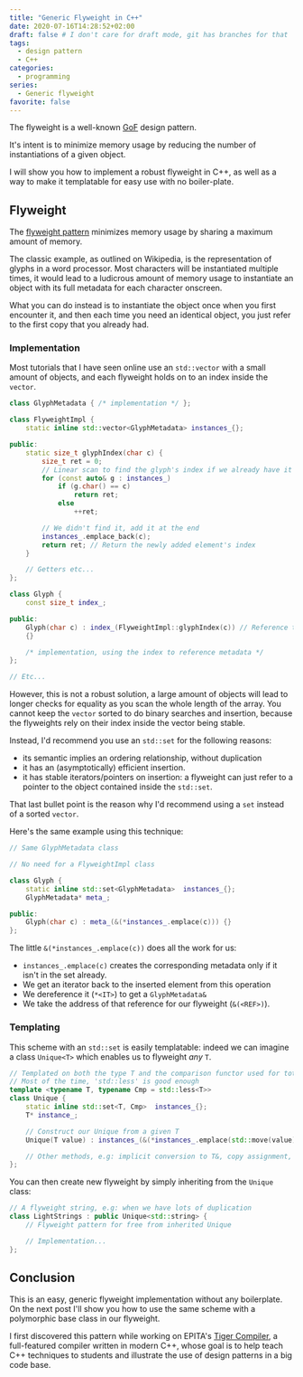```yaml
---
title: "Generic Flyweight in C++"
date: 2020-07-16T14:28:52+02:00
draft: false # I don't care for draft mode, git has branches for that
tags:
  - design pattern
  - C++
categories:
  - programming
series:
  - Generic flyweight
favorite: false
---
```


The flyweight is a well-known
[GoF](https://en.wikipedia.org/wiki/Design_Patterns) design pattern.

It's intent is to minimize memory usage by reducing the number of instantiations
of a given object.

I will show you how to implement a robust flyweight in C++, as well as a way to
make it templatable for easy use with no boiler-plate.

<!--more-->

## Flyweight

The [flyweight pattern](https://en.wikipedia.org/wiki/Design_Patterns) minimizes
memory usage by sharing a maximum amount of memory.

The classic example, as outlined on Wikipedia, is the representation of glyphs
in a word processor. Most characters will be instantiated multiple times, it
would lead to a ludicrous amount of memory usage to instantiate an object with
its full metadata for each character onscreen.

What you can do instead is to instantiate the object once when you first
encounter it, and then each time you need an identical object, you just refer to
the first copy that you already had.

### Implementation

Most tutorials that I have seen online use an `std::vector` with a small amount
of objects, and each flyweight holds on to an index inside the `vector`.

```cpp
class GlyphMetadata { /* implementation */ };

class FlyweightImpl {
    static inline std::vector<GlyphMetadata> instances_{};

public:
    static size_t glyphIndex(char c) {
        size_t ret = 0;
        // Linear scan to find the glyph's index if we already have it
        for (const auto& g : instances_)
            if (g.char() == c)
                return ret;
            else
                ++ret;

        // We didn't find it, add it at the end
        instances_.emplace_back(c);
        return ret; // Return the newly added element's index
    }

    // Getters etc...
};

class Glyph {
    const size_t index_;

public:
    Glyph(char c) : index_(FlyweightImpl::glyphIndex(c)) // Reference the index
    {}

    /* implementation, using the index to reference metadata */
};

// Etc...
```

However, this is not a robust solution, a large amount of objects will lead to
longer checks for equality as you scan the whole length of the array. You
cannot keep the `vector` sorted to do binary searches and insertion, because
the flyweights rely on their index inside the vector being stable.

Instead, I'd recommend you use an `std::set` for the following reasons:

- its semantic implies an ordering relationship, without duplication
- it has an (asymptotically) efficient insertion.
- it has stable iterators/pointers on insertion: a flyweight can just refer to
  a pointer to the object contained inside the `std::set`.

That last bullet point is the reason why I'd recommend using a `set` instead of
a sorted `vector`.

Here's the same example using this technique:

```cpp
// Same GlyphMetadata class

// No need for a FlyweightImpl class

class Glyph {
    static inline std::set<GlyphMetadata>  instances_{};
    GlyphMetadata* meta_;

public:
    Glyph(char c) : meta_(&(*instances_.emplace(c))) {}
};
```

The little `&(*instances_.emplace(c))` does all the work for us:

- `instances_.emplace(c)` creates the corresponding metadata only if it isn't in
  the set already.
- We get an iterator back to the inserted element from this operation
- We dereference it (`*<IT>`) to get a `GlyphMetadata&`
- We take the address of that reference for our flyweight (`&(<REF>)`).

### Templating

This scheme with an `std::set` is easily templatable: indeed we can imagine a
class `Unique<T>` which enables us to flyweight *any* `T`.

```cpp
// Templated on both the type T and the comparison functor used for total order
// Most of the time, 'std::less' is good enough
template <typename T, typename Cmp = std::less<T>>
class Unique {
    static inline std::set<T, Cmp>  instances_{};
    T* instance_;

    // Construct our Unique from a given T
    Unique(T value) : instances_(&(*instances_.emplace(std::move(value)))) {}

    // Other methods, e.g: implicit conversion to T&, copy assignment, etc...
};
```

You can then create new flyweight by simply inheriting from the `Unique` class:

```cpp
// A flyweight string, e.g: when we have lots of duplication
class LightStrings : public Unique<std::string> {
    // Flyweight pattern for free from inherited Unique

    // Implementation...
};
```

## Conclusion

This is an easy, generic flyweight implementation without any boilerplate. On
the next post I'll show you how to use the same scheme with a polymorphic base
class in our flyweight.

I first discovered this pattern while working on EPITA's [Tiger
Compiler](https://assignments.lrde.epita.fr/), a full-featured compiler written
in modern C++, whose goal is to help teach C++ techniques to students and
illustrate the use of design patterns in a big code base.
